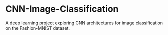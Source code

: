 # CNN-Image-Classification
A deep learning project exploring CNN architectures for image classification on the Fashion-MNIST dataset. 

